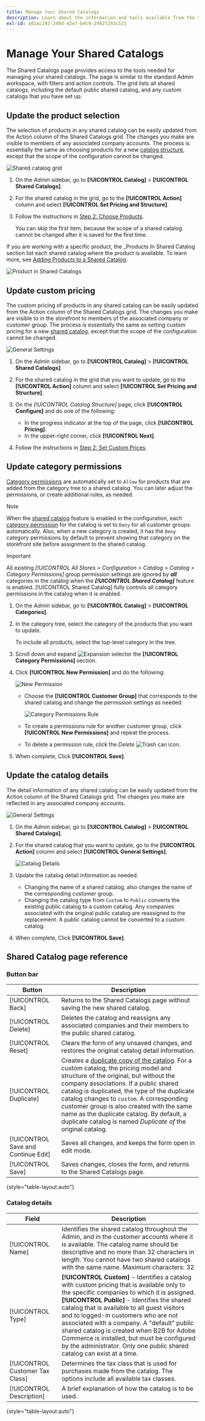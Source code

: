```yaml
---
title: Manage Your Shared Catalogs
description: Learn about the information and tools available from the Shared Catalogs page.
exl-id: a01ac292-240d-42e7-b4c9-2982f293c521
---
```

# Manage Your Shared Catalogs

The Shared Catalogs page provides access to the tools needed for managing your shared catalogs. The page is similar to the standard Admin workspace, with filters and action controls. The grid lists all shared catalogs, including the default public shared catalog, and any custom catalogs that you have set up.

## Update the product selection

The selection of products in any shared catalog can be easily updated from the Action column of the Shared Catalogs grid. The changes you make are visible to members of any associated company accounts. The process is essentially the same as choosing products for a new [catalog structure](catalog-shared-pricing-structure.md), except that the scope of the configuration cannot be changed.

![Shared catalog grid](./assets/shared-catalog-grid-set-pricing-structure.png)<!-- zoom -->

1. On the _Admin_ sidebar, go to **[!UICONTROL Catalog]** > **[!UICONTROL Shared Catalogs]**.

1. For the shared catalog in the grid, go to the **[!UICONTROL Action]** column and select **[!UICONTROL Set Pricing and Structure]**.

1. Follow the instructions in [Step 2: Choose Products](catalog-shared-pricing-structure.md).

   You can skip the first item, because the scope of a shared catalog cannot be changed after it is saved for the first time.

If you are working with a specific product, the _Products In Shared Catalog section list each shared catalog where the product is available. To learn more, see [Adding Products to a Shared Catalog](catalog-shared-product-add.md).

![Product in Shared Catalogs](./assets/shared-catalog-assigned.png)<!-- zoom -->

## Update custom pricing

The custom pricing of products in any shared catalog can be easily updated from the Action column of the Shared Catalogs grid. The changes you make are visible to in the storefront to members of the associated company or customer group. The process is essentially the same as setting custom pricing for a new [shared catalog](catalog-shared-pricing-structure.md), except that the scope of the configuration cannot be changed.

![General Settings](./assets/shared-catalog-grid-set-pricing-structure.png)<!-- zoom -->

1. On the _Admin_ sidebar, go to **[!UICONTROL Catalog]** > **[!UICONTROL Shared Catalogs]**.

1. For the shared catalog in the grid that you want to update, go to the **[!UICONTROL Action]** column and select **[!UICONTROL Set Pricing and Structure]**.

1. On the _[!UICONTROL Catalog Structure]_ page, click **[!UICONTROL Configure]** and do one of the following:

   - In the progress indicator at the top of the page, click **[!UICONTROL Pricing]**.
   - In the upper-right corner, click **[!UICONTROL Next]**.

1. Follow the instructions in [Step 2: Set Custom Prices](catalog-shared-pricing-structure.md).

## Update category permissions

[Category permissions](../catalog/category-permissions.md) are automatically set to `Allow` for products that are added from the category tree to a shared catalog. You can later adjust the permissions, or create additional rules, as needed.

>[!NOTE]
>
>When the [shared catalog](enable-basic-features.md) feature is enabled in the configuration, each [category permission](../catalog/category-permissions.md) for the catalog is set to `Deny` for all customer groups automatically. Also, when a new category is created, it has the `Deny` category permissions by default to prevent showing that category on the storefront site before assignment to the shared catalog.

>[!IMPORTANT]
>
>All existing _[!UICONTROL All Stores > Configuration > Catalog > Catalog > Category Permissions]_ group permission settings are ignored by **_all_** categories in the catalog when the **_[!UICONTROL Shared Catalog]_** feature is enabled. [!UICONTROL Shared Catalog] fully controls all category permissions in the catalog when it is enabled.

1. On the _Admin_ sidebar, go to **[!UICONTROL Catalog]** > **[!UICONTROL Categories]**.

1. In the category tree, select the category of the products that you want to update.

   To include all products, select the top-level category in the tree.

1. Scroll down and expand ![Expansion selector](../assets/icon-display-expand.png) the **[!UICONTROL Category Permissions]** section.

1. Click **[!UICONTROL New Permission]** and do the following:

   ![New Permission](./assets/category-permissions-new.png)<!-- zoom -->

   - Choose the **[!UICONTROL Customer Group]** that corresponds to the shared catalog and change the permission settings as needed.

      ![Category Permissions Rule](./assets/shared-catalog-category-permissions.png)<!-- zoom -->

   - To create a permissions rule for another customer group, click **[!UICONTROL New Permissions]** and repeat the process.

   - To delete a permission rule, click the _Delete_ ![Trash can](../assets/icon-delete-trashcan-solid.png) icon.

1. When complete, Click **[!UICONTROL Save]**.

## Update the catalog details

The detail information of any shared catalog can be easily updated from the Action column of the Shared Catalogs grid. The changes you make are reflected in any associated company accounts.

![General Settings](./assets/shared-catalog-grid-general-settings.png)<!-- zoom -->

1. On the _Admin_ sidebar, go to **[!UICONTROL Catalog]** > **[!UICONTROL Shared Catalogs]**.

1. For the shared catalog that you want to update, go to the **[!UICONTROL Action]** column and select **[!UICONTROL General Settings]**.

   ![Catalog Details](./assets/shared-catalog-update-details.png)<!-- zoom -->

1. Update the catalog detail information as needed.

   - Changing the name of a shared catalog, also changes the name of the corresponding customer group.
   - Changing the catalog type from `Custom` to `Public` converts the existing public catalog to a custom catalog. Any companies associated with the original public catalog are reassigned to the replacement. A public catalog cannot be converted to a custom catalog.

1. When complete, Click **[!UICONTROL Save]**.

## Shared Catalog page reference

### Button bar

|Button|Description|
|--- |--- |
|[!UICONTROL Back]|Returns to the Shared Catalogs page without saving the new shared catalog.|
|[!UICONTROL Delete]|Deletes the catalog and reassigns any associated companies and their members to the public shared catalog.|
|[!UICONTROL Reset]|Clears the form of any unsaved changes, and restores the original catalog detail information.|
|[!UICONTROL Duplicate]|Creates a [duplicate copy of the catalog](catalog-shared-create.md). For a custom catalog, the  pricing model and structure of the original, but without the company associations. If a public shared catalog is duplicated, the type of the duplicate catalog changes to `custom`. A corresponding customer group is also created with the same name as the duplicate catalog. By default, a duplicate catalog is named _Duplicate of_ the original catalog.|
|[!UICONTROL Save and Continue Edit]|Saves all changes, and keeps the form open in edit mode.|
|[!UICONTROL Save]|Saves changes, closes the form, and returns to the Shared Catalogs page.|

{style="table-layout:auto"}

### Catalog details

|Field|Description|
|--- |--- |
|[!UICONTROL Name]|Identifies the shared catalog throughout the Admin, and in the customer accounts where it is available. The catalog name should be descriptive and no more than 32 characters in length. You cannot have two shared catalogs with the same name. Maximum characters: 32|
|[!UICONTROL Type]|**[!UICONTROL Custom]** - Identifies a catalog with custom pricing that is available only to the specific companies to which it is assigned.<br/>**[!UICONTROL Public]** - Identifies the shared catalog that is available to all guest visitors and to logged-in customers who are not associated with a company. A "default" public shared catalog is created when B2B for Adobe Commerce is installed, but must be configured by the administrator. Only one public shared catalog can exist at a time.|
|[!UICONTROL Customer Tax Class]|Determines the tax class that is used for purchases made from the catalog. The options include all available tax classes.|
|[!UICONTROL Description]|A brief explanation of how the catalog is to be used.|

{style="table-layout:auto"}
